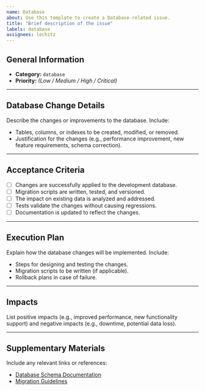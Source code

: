 ```yaml
---
name: Database
about: Use this template to create a Database-related issue.
title: "Brief description of the issue"
labels: database
assignees: lechitz
---
```


## General Information
- **Category:** `database`
- **Priority:** *(Low / Medium / High / Critical)*

---

## Database Change Details
Describe the changes or improvements to the database. Include:
- Tables, columns, or indexes to be created, modified, or removed.
- Justification for the changes (e.g., performance improvement, new feature requirements, schema correction).

---

## Acceptance Criteria
- [ ] Changes are successfully applied to the development database.
- [ ] Migration scripts are written, tested, and versioned.
- [ ] The impact on existing data is analyzed and addressed.
- [ ] Tests validate the changes without causing regressions.
- [ ] Documentation is updated to reflect the changes.

---

## Execution Plan
Explain how the database changes will be implemented. Include:
- Steps for designing and testing the changes.
- Migration scripts to be written (if applicable).
- Rollback plans in case of failure.

---

## Impacts
List positive impacts (e.g., improved performance, new functionality support) and negative impacts (e.g., downtime, potential data loss).

---

## Supplementary Materials
Include any relevant links or references:
- [Database Schema Documentation](#)
- [Migration Guidelines](#)
